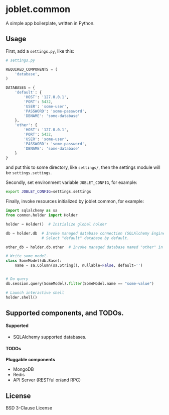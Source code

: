 # joblet.common
A simple app boilerplate, written in Python.


## Usage
First, add a `settings.py`, like this:

```python
# settings.py

REQUIRED_COMPONENTS = (
    'database',
)

DATABASES = {
    'default': {
        'HOST': '127.0.0.1',
        'PORT': 5432,
        'USER': 'some-user',
        'PASSWORD': 'some-password',
        'DBNAME': 'some-database'
    },
    'other': {
        'HOST': '127.0.0.1',
        'PORT': 5432,
        'USER': 'some-user',
        'PASSWORD': 'some-password',
        'DBNAME': 'some-database'
    }
}
```

and put this to some directory, like `settings/`, then the settings module will be `settings.settings`.

Secondly, set environment variable `JOBLET_CONFIG`, for example:
```bash
export JOBLET_CONFIG=settings.settings
```

Finally, invoke resources initialized by joblet.common, for example:
```python
import sqlalchemy as sa
from common.holder import Holder

holder = Holder()  # Initialize global holder

db = holder.db  # Invoke managed database connection (SQLAlchemy Engine)
                # Select "default" database by default.

other_db = holder.db.other  # Invoke managed database named "other" in settings.DATABASES

# Write some model.
class SomeModel(db.Base):
    name = sa.Column(sa.String(), nullable=False, default='')


# Do query
db.session.query(SomeModel).filter(SomeModel.name == "some-value")

# Launch interactive shell
holder.shell()
```


## Supported components, and TODOs.
#### Supported
- SQLAlchemy supported databases.


#### TODOs

**Pluggable components**
- MongoDB
- Redis
- API Server (RESTful or/and RPC)


## License
BSD 3-Clause License
